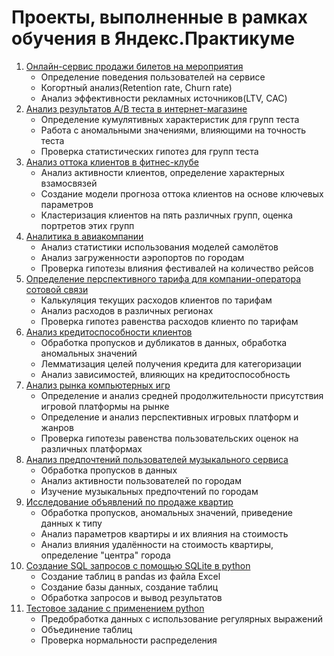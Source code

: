 # Проекты, выполненные в рамках обучения в Яндекс.Практикуме
1. [Онлайн-сервис продажи билетов на мероприятия](https://github.com/sergeipm/tickets_service)
	- Определение поведения пользователей на сервисе
	- Когортный анализ(Retention rate, Churn rate)
	- Анализ эффективности рекламных источников(LTV, CAC)
2. [Анализ результатов A/B теста в интернет-магазине](https://github.com/sergeipm/AB_test_online_shop)
	- Определение кумулятивных характеристик для групп теста
	- Работа с аномальными значениями, влияющими на точность теста
	- Проверка статистических гипотез для групп теста
3. [Анализ оттока клиентов в фитнес-клубе](https://github.com/sergeipm/fintess_club)
	- Анализ активности клиентов, определение характерных взамосвязей
	- Создание модели прогноза оттока клиентов на основе ключевых параметров
	- Кластеризация клиентов на пять различных групп, оценка портретов этих групп
4. [Аналитика в авиакомпании](https://github.com/sergeipm/airlines)
	- Анализ статистики использования моделей самолётов
	- Анализ загруженности аэропортов по городам
	- Проверка гипотезы влияния фестивалей на количество рейсов
5. [Определение перспективного тарифа для компании-оператора сотовой связи](https://github.com/sergeipm/call_operator_best_tariff)
	- Калькуляция текущих расходов клиентов по тарифам
	- Анализ расходов в различных регионах
	- Проверка гипотез равенства расходов клиенто по тарифам
6. [Анализ кредитоспособности клиентов](https://github.com/sergeipm/credit_project)
	- Обработка пропусков и дубликатов в данных, обработка аномальных значений
	- Лемматизация целей получения кредита для категоризации
	- Анализ зависимостей, влияющих на кредитоспособность
7. [Анализ рынка компьютерных игр](https://github.com/sergeipm/games_research)
	- Определение и анализ средней продолжительности присутствия игровой платформы на рынке
	- Определение и анализ перспективных игровых платформ и жанров
	- Проверка гипотезы равенства пользовательских оценок на различных платформах
8. [Анализ предпочтений пользователей музыкального сервиса](https://github.com/sergeipm/music_service)
	- Обработка пропусков в данных
	- Анализ активности пользователей по городам
	- Изучение музыкальных предпочтений по городам
9. [Исследование объявлений по продаже квартир](https://github.com/sergeipm/real_estate)
	- Обработка пропусков, аномальных значений, приведение данных к типу
	- Анализ параметров квартиры и их влияния на стоимость
	- Анализ влияния удалённости на стоимость квартиры, определение "центра" города
10. [Создание SQL запросов с помощью SQLite в python](https://github.com/sergeipm/sqlite3_queries)
	- Создание таблиц в pandas из файла Excel
	- Создание базы данных, создание таблиц
	- Обработка запросов и вывод результатов
11. [Тестовое задание с применением python](https://github.com/sergeipm/python_test_task)
	- Предобработка данных с использование регулярных выражений
	- Объединение таблиц
	- Проверка нормальности распределения
